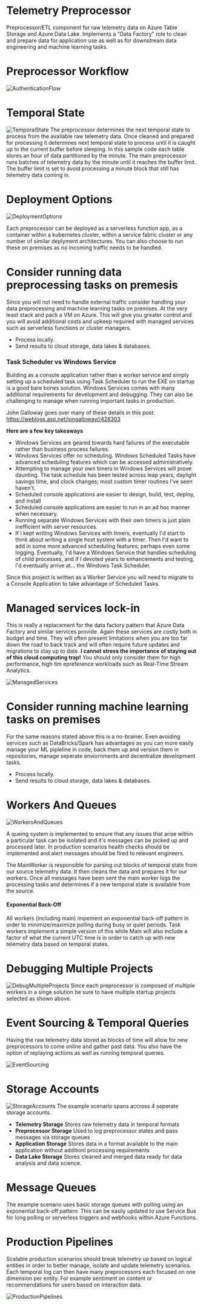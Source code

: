 # Telemetry Preprocessor
Preprocessor/ETL component for raw telemetry data on Azure Table Storage and Azure Data Lake. Implements a "Data Factory" role to clean and prepare data for application use as well as for downstream data engineering and machine learning tasks.

# Preprocessor Workflow
![AuthenticationFlow](https://github.com/INNVTV/Telemetry-Preprocessor/blob/master/_docs/images/processing-workflow.png)

# Temporal State
![TemporalState](https://github.com/INNVTV/Telemetry-Preprocessor/blob/master/_docs/images/temporal-state.png)
The preprocessor determines the next temporal state to process from the available raw telemetry data. Once cleaned and prepared for processing it determines next temporal state to process until it is caught up to the current buffer before sleeping. In this sample code each table stores an hour of data partitioned by the minute. The main preprocessor runs batches of telemetry data by the minute until it reaches the buffer limit. The buffer limit is set to avoid processing a minute block that still has telemetry data coming in.

# Deployment Options
![DeploymentOptions](https://github.com/INNVTV/Telemetry-Preprocessor/blob/master/_docs/images/deployment-options.png)

Each preprocessor can be deployed as a serverless function app, as a container within a kubernetes cluster, within a service fabric cluster or any number of similar deplyment architectures. You can also choose to run these on premises as no incoming traffic needs to be handled.

# Consider running data preprocessing tasks on premesis
Since you will not need to handle external traffic consider handling your data preprocessing and machine learning tasks on premises. At the very least stack and pack a VM on Azure. This will give you greater control and you will avoid additional costs and upkeep required with managed services such as serverless functions or cluster managers.

* Process locally. 
* Send results to cloud storage, data lakes & databases. 

### Task Scheduler vs Windows Service
Building as a console application rather than a worker service and simply setting up a scheduled task using Task Scheduler to run the EXE on startup is a good bare bones solution. Windows Services comes with many additional requirements for development and debugging. They can also be challenging to manage when running important tasks in production.

John Galloway goes over many of these details in this post: https://weblogs.asp.net/jongalloway//428303

**Here are a few key takeaways**

* Windows Services are geared towards hard failures of the executable rather than business process failures.
* Windows Services offer no scheduling. Windows Scheduled Tasks have advanced scheduling features which can be accessed administratively.
* Attempting to manage your own timers in Windows Services will prove daunting. The task schedule has been tested across leap years, daylight savings time, and clock changes; most custom timer routines I've seen haven't.
* Scheduled console applications are easier to design, build, test, deploy, and install
* Scheduled console applications are easier to run in an ad hoc manner when necessary.
* Running separate Windows Services with their own timers is just plain inefficient with server resources.
* If I kept writing Windows Services with timers, eventually I'd start to think about writing a single host system with a timer. Then I'd want to add in some more advanced scheduling features; perhaps even some logging. Eventually, I'd have a Windows Service that handles scheduling of child processes, and if I devoted years to enhancements and testing, I'd eventually arrive at... the Windows Task Scheduler.

Since this project is written as a Worker Service you will need to migrate to a Console Application to take advantage of Scheduled Tasks.

# Managed services lock-in
This is really a replacement for the data factory pattern that Azure Data Factory and similar services provide. Again these services are costly both in budget and time. They will often present limitations when you are too far down the road to back track and will often require future updates and migrations to stay up to date. **I cannot stress the importance of staying out of this cloud computing trap!** You should only consider them for high performance, high tim epreference workloads such as Real-Time Stream Analytics.

![ManagedServices](https://github.com/INNVTV/Telemetry-Preprocessor/blob/master/_docs/images/managed-services.png)

# Consider running machine learning tasks on premises
For the same reasons stated above this is a no-brainer. Even avoiding services such as DataBricks/Spark has advantages as you can more easily manage your ML pipleline in code, back them up and version them in repositories, manage seperate enviornments and decentralize development tasks. 

* Process locally. 
* Send results to cloud storage, data lakes & databases. 

# Workers And Queues
![WorkersAndQueues](https://github.com/INNVTV/Telemetry-Preprocessor/blob/master/_docs/images/workers-queues.png)

A queing system is implemented to ensure that any issues that arise within a particular task can be isolated and it's messages can be picked up and processed later. In production scenarios health checks should be implemented and alert messages should be fired to relevant engineers.

The MainWorker is responsible for parsing out blocks of temporal state from our source telemetry data. It then cleans the data and prepares it for our workers. Once all messages have been sent the main worker logs the processing tasks and determines if a new temporal state is available from the source.

#### Exponential Back-Off
All workers (including main) impement an exponential back-off pattern in order to minimize/maximize polling during busy or quiet periods. Task workers implement a simple version of this while Main will also include a factor of what the current UTC time is in order to catch up with new telemetry data based on temporal states.

# Debugging Multiple Projects
![DebugMultipleProjects](https://github.com/INNVTV/Telemetry-Preprocessor/blob/master/_docs/images/debug-multiple-projects.png)
Since each preprocessor is composed of multiple workers in a singe solution be sure to have multiple startup projects selected as shown above.

# Event Sourcing & Temporal Queries
Having the raw telemetry data stored as blocks of time will allow for new preprocessors to come online and gather past data. You also have the option of replaying actions as well as running temporal queries.

![EventSourcing](https://github.com/INNVTV/Telemetry-Preprocessor/blob/master/_docs/images/event-sourcing.png)

# Storage Accounts
![StorageAccounts](https://github.com/INNVTV/Telemetry-Preprocessor/blob/master/_docs/images/storage-accounts.png)
The example scenario spans accross 4 seperate storage accounts.
* **Telemetry Storage** Stores raw telemetry data in temporal formats
* **Preprocessor Storage** Used to log preprocessor states and pass messages via storage queues
* **Application Storage** Stores data in a format available to the main application without additionl processing requirements
* **Data Lake Storage** Stores cleaned and merged data ready for data analysis and data science.

# Message Queues
The example scenario uses basic storage queues with polling using an exponential back-off pattern. This can be easily updated to use Service Bus for long polling or serverless triggers and webhooks within Azure Functions.

# Production Pipelines
Scalable production scenarios should break telemetry up based on logical entities in order to better manage, isolate and update telemetry scenarios. Each temporal log can then have many preprocessors each focused on one dimension per entity. For example sentiment on content or recommendations for users based on interaction data.

![ProductionPipelines](https://github.com/INNVTV/Telemetry-Preprocessor/blob/master/_docs/images/production-pipelines.png)




